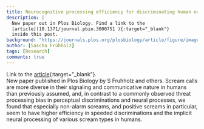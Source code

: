 ```yaml
---
title: Neurocognitive processing efficiency for discriminating human non-alarm rather than alarm scream calls
description: |
  New paper out in Plos Biology. Find a link to the
  [article](10.1371/journal.pbio.3000751 ){:target="_blank"}
  inside this post.
background: "https://journals.plos.org/plosbiology/article/figure/image?size=large&id=10.1371/journal.pbio.3000751.g003"
author: [Sascha Frühholz]
tags: [Research]
comments: true
---
```


Link to the
[article](10.1371/journal.pbio.3000751 ){:target="_blank"}.
<br />
New paper published in Plos Biology by S Fruhholz and others. Scream calls are more diverse in their signaling and communicative nature in humans than previously assumed, and, in contrast to a commonly observed threat processing bias in perceptual discriminations and neural processes, we found that especially non-alarm screams, and positive screams in particular, seem to have higher efficiency in speeded discriminations and the implicit neural processing of various scream types in humans.

